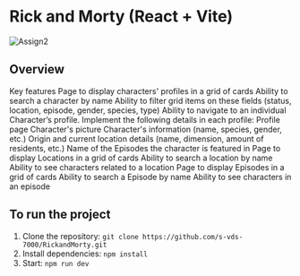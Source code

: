 # Rick and Morty (React + Vite)

![Assign2](https://github.com/s-vds-7000/RickandMorty/assets/94473575/83d32407-839b-4e9d-b76d-6394aa0f2695)

## Overview

Key features
Page to display characters' profiles in a grid of cards 
Ability to search a character by name
Ability to filter grid items on these fields (status, location, episode, gender, species, type)
Ability to navigate to an individual Character’s profile. Implement the following details in each profile:
Profile page
Character's picture
Character's information (name, species, gender, etc.)
Origin and current location details (name, dimension, amount of residents, etc.)
Name of the Episodes the character is featured in
Page to display Locations in a grid of cards 
Ability to search a location by name
Ability to see characters related to a location
Page to display Episodes in a grid of cards 
Ability to search a Episode by name
Ability to see characters in an episode


## To run the project

1. Clone the repository: `git clone https://github.com/s-vds-7000/RickandMorty.git`
2. Install dependencies: `npm install`
3. Start: `npm run dev`

